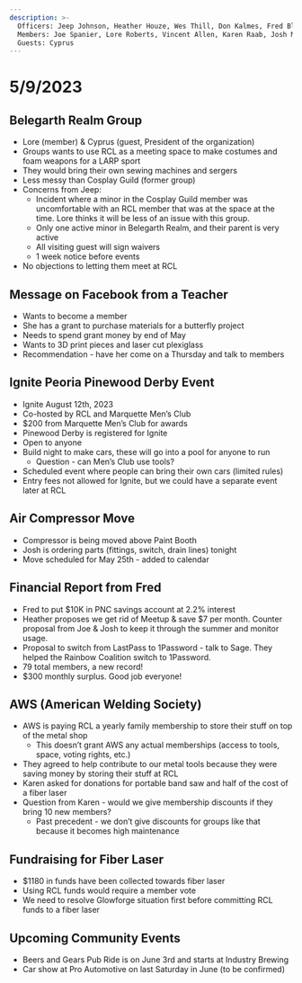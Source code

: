 ```yaml
---
description: >-
  Officers: Jeep Johnson, Heather Houze, Wes Thill, Don Kalmes, Fred Bliss
  Members: Joe Spanier, Lore Roberts, Vincent Allen, Karen Raab, Josh Malavolti
  Guests: Cyprus
---
```


# 5/9/2023

## Belegarth Realm Group

* Lore (member) & Cyprus (guest, President of the organization)
* Groups wants to use RCL as a meeting space to make costumes and foam weapons for a LARP sport
* They would bring their own sewing machines and sergers
* Less messy than Cosplay Guild (former group)
* Concerns from Jeep:
  * Incident where a minor in the Cosplay Guild member was uncomfortable with an RCL member that was at the space at the time. Lore thinks it will be less of an issue with this group.
  * Only one active minor in Belegarth Realm, and their parent is very active
  * All visiting guest will sign waivers
  * 1 week notice before events
* No objections to letting them meet at RCL

## Message on Facebook from a Teacher

* Wants to become a member
* She has a grant to purchase materials for a butterfly project
* Needs to spend grant money by end of May
* Wants to 3D print pieces and laser cut plexiglass
* Recommendation - have her come on a Thursday and talk to members

## Ignite Peoria Pinewood Derby Event

* Ignite August 12th, 2023
* Co-hosted by RCL and Marquette Men’s Club
* $200 from Marquette Men’s Club for awards
* Pinewood Derby is registered for Ignite
* Open to anyone
* Build night to make cars, these will go into a pool for anyone to run
  * Question - can Men’s Club use tools?
* Scheduled event where people can bring their own cars (limited rules)
* Entry fees not allowed for Ignite, but we could have a separate event later at RCL

## Air Compressor Move

* Compressor is being moved above Paint Booth
* Josh is ordering parts (fittings, switch, drain lines) tonight
* Move scheduled for May 25th - added to calendar

## Financial Report from Fred

* Fred to put $10K in PNC savings account at 2.2% interest
* Heather proposes we get rid of Meetup & save $7 per month. Counter proposal from Joe & Josh to keep it through the summer and monitor usage.
* Proposal to switch from LastPass to 1Password - talk to Sage. They helped the Rainbow Coalition switch to 1Password.
* 79 total members, a new record!
* $300 monthly surplus. Good job everyone!

## AWS (American Welding Society)

* AWS is paying RCL a yearly family membership to store their stuff on top of the metal shop
  * This doesn’t grant AWS any actual memberships (access to tools, space, voting rights, etc.)
* They agreed to help contribute to our metal tools because they were saving money by storing their stuff at RCL
* Karen asked for donations for portable band saw and half of the cost of a fiber laser
* Question from Karen - would we give membership discounts if they bring 10 new members?
  * Past precedent - we don’t give discounts for groups like that because it becomes high maintenance

## Fundraising for Fiber Laser

* $1180 in funds have been collected towards fiber laser
* Using RCL funds would require a member vote
* We need to resolve Glowforge situation first before committing RCL funds to a fiber laser

## Upcoming Community Events

* Beers and Gears Pub Ride is on June 3rd and starts at Industry Brewing
* Car show at Pro Automotive on last Saturday in June (to be confirmed)
